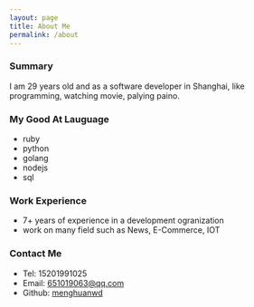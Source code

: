 ```yaml
---
layout: page
title: About Me
permalink: /about
---
```


### Summary

I am 29 years old and as a software developer in Shanghai, like programming, watching movie, palying paino.

### My Good At Lauguage
* ruby
* python
* golang
* nodejs
* sql

### Work Experience

* 7+ years of experience in a development ogranization
* work on many field such as News, E-Commerce, IOT

### Contact Me
- Tel:  15201991025
- Email: 651019063@qq.com
- Github: [menghuanwd](https://github.com/menghuanwd)